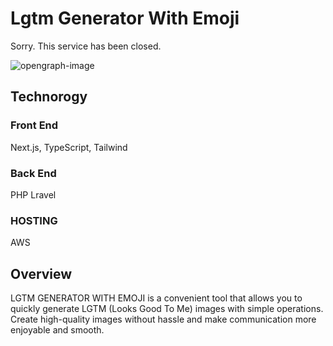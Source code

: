 # Lgtm Generator With Emoji

Sorry. This service has been closed.

![opengraph-image](https://github.com/hisamikurita/lgtm-generator-with-emoji/assets/47776346/07ee4efe-946c-446d-b5b0-119da91a364c)

## Technorogy

### Front End

Next.js, TypeScript, Tailwind

### Back End

PHP Lravel

### HOSTING

AWS

## Overview

LGTM GENERATOR WITH EMOJI is a convenient tool that allows you to quickly generate LGTM (Looks Good To Me) images with simple operations. Create high-quality images without hassle and make communication more enjoyable and smooth.
